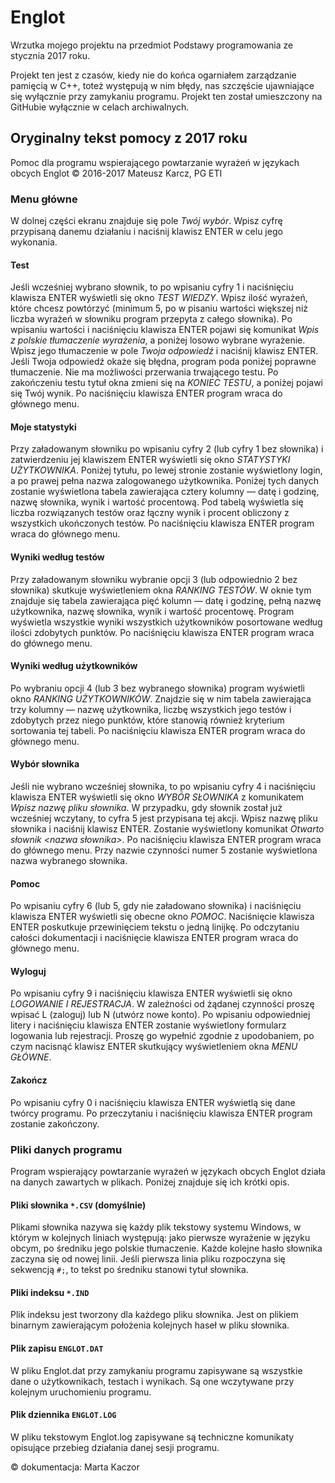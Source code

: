 Englot
======

Wrzutka mojego projektu na przedmiot Podstawy programowania ze stycznia 2017 roku.

Projekt ten jest z czasów, kiedy nie do końca ogarniałem zarządzanie pamięcią w C++, toteż występują w nim błędy, nas szczęście ujawniające się wyłącznie przy zamykaniu programu. Projekt ten został umieszczony na GitHubie wyłącznie w celach archiwalnych.

Oryginalny tekst pomocy z 2017 roku
-----------------------------------

Pomoc dla programu wspierającego powtarzanie wyrażeń w językach obcych Englot
© 2016-2017 Mateusz Karcz, PG ETI

### Menu główne
W dolnej części ekranu znajduje się pole *Twój wybór*. Wpisz cyfrę przypisaną danemu działaniu i naciśnij klawisz ENTER w celu jego wykonania.

#### Test
Jeśli wcześniej wybrano słownik, to po wpisaniu cyfry 1 i naciśnięciu klawisza ENTER wyświetli się okno *TEST WIEDZY*. Wpisz ilość wyrażeń, które chcesz powtórzyć (minimum 5, po w pisaniu wartości większej niż liczba wyrażeń w słowniku program przepyta z całego słownika). Po wpisaniu wartości i naciśnięciu klawisza ENTER pojawi się komunikat *Wpis z polskie tłumaczenie wyrażenia*, a poniżej losowo wybrane wyrażenie. Wpisz jego tłumaczenie w pole *Twoja odpowiedź* i naciśnij klawisz ENTER. Jeśli Twoja odpowiedź okaże się błędna, program poda poniżej poprawne tłumaczenie. Nie ma możliwości przerwania trwającego testu.
Po zakończeniu testu tytuł okna zmieni się na *KONIEC TESTU*, a poniżej pojawi się Twój wynik. Po naciśnięciu klawisza ENTER program wraca do głównego menu.

#### Moje statystyki
Przy załadowanym słowniku po wpisaniu cyfry 2 (lub cyfry 1 bez słownika) i zatwierdzeniu jej klawiszem ENTER wyświetli się okno *STATYSTYKI UŻYTKOWNIKA*. Poniżej tytułu, po lewej stronie zostanie wyświetlony login, a po prawej pełna nazwa zalogowanego użytkownika.
Poniżej tych danych zostanie wyświetlona tabela zawierająca cztery kolumny — datę i godzinę, nazwę słownika, wynik i wartość procentową.
Pod tabelą wyświetla się liczba rozwiązanych testów oraz łączny wynik i procent obliczony z wszystkich ukończonych testów. Po naciśnięciu klawisza ENTER program wraca do głównego menu.

#### Wyniki według testów
Przy załadowanym słowniku wybranie opcji 3 (lub odpowiednio 2 bez słownika) skutkuje wyświetleniem okna *RANKING TESTÓW*.
W oknie tym znajduje się tabela zawierająca pięć kolumn — datę i godzinę, pełną nazwę użytkownika, nazwę słownika, wynik i wartość procentowę. Program wyświetla wszystkie wyniki wszystkich użytkowników posortowane według ilości zdobytych punktów. Po naciśnięciu klawisza ENTER program wraca do głównego menu.

#### Wyniki według użytkowników
Po wybraniu opcji 4 (lub 3 bez wybranego słownika) program wyświetli okno *RANKING UŻYTKOWNIKÓW*. Znajdzie się w nim tabela zawierająca trzy kolumny — nazwę użytkownika, liczbę wszystkich jego testów i zdobytych przez niego punktów, które stanowią również kryterium sortowania tej tabeli.
Po naciśnięciu klawisza ENTER program wraca do głównego menu.

#### Wybór słownika
Jeśli nie wybrano wcześniej słownika, to po wpisaniu cyfry 4 i naciśnięciu klawisza ENTER wyświetli się okno *WYBÓR SŁOWNIKA* z komunikatem *Wpisz nazwę pliku słownika*. W przypadku, gdy słownik został już wcześniej wczytany, to cyfra 5 jest przypisana tej akcji.
Wpisz nazwę pliku słownika i naciśnij klawisz ENTER. Zostanie wyświetlony komunikat *Otwarto słownik <nazwa słownika>*. Po naciśnięciu klawisza ENTER program wraca do głównego menu. Przy nazwie czynności numer 5 zostanie wyświetlona nazwa wybranego słownika.

#### Pomoc
Po wpisaniu cyfry 6 (lub 5, gdy nie załadowano słownika) i naciśnięciu klawisza ENTER wyświetli się obecne okno *POMOC*. Naciśnięcie klawisza ENTER poskutkuje przewinięciem tekstu o jedną linijkę. Po odczytaniu całości dokumentacji i naciśnięcie klawisza ENTER program wraca do głównego menu.

#### Wyloguj
Po wpisaniu cyfry 9 i naciśnięciu klawisza ENTER wyświetli się okno *LOGOWANIE I REJESTRACJA*. W zależności od żądanej czynności proszę wpisać L (zaloguj) lub N (utwórz nowe konto). Po wpisaniu odpowiedniej litery i naciśnięciu klawisza ENTER zostanie wyświetlony formularz logowania lub rejestracji. Proszę go wypełnić zgodnie z upodobaniem, po czym nacisnąć klawisz ENTER skutkujący wyświetleniem okna *MENU GŁÓWNE*.

#### Zakończ
Po wpisaniu cyfry 0 i naciśnięciu klawisza ENTER wyświetlą się dane twórcy programu. Po przeczytaniu i naciśnięciu klawisza ENTER program zostanie zakończony.


### Pliki danych programu
Program wspierający powtarzanie wyrażeń w językach obcych Englot działa na danych zawartych w plikach. Poniżej znajduje się ich krótki opis.

#### Pliki słownika `*.CSV` (domyślnie)
Plikami słownika nazywa się każdy plik tekstowy systemu Windows, w którym w kolejnych liniach występują: jako pierwsze wyrażenie w języku obcym, po średniku jego polskie tłumaczenie. Każde kolejne hasło słownika zaczyna się od nowej linii.
Jeśli pierwsza linia pliku rozpoczyna się sekwencją `#;`, to tekst po średniku stanowi tytuł słownika.

#### Pliki indeksu `*.IND`
Plik indeksu jest tworzony dla każdego pliku słownika. Jest on plikiem binarnym zawierającym położenia kolejnych haseł w pliku słownika.

#### Plik zapisu `ENGLOT.DAT`
W pliku Englot.dat przy zamykaniu programu zapisywane są wszystkie dane o użytkownikach, testach i wynikach. Są one wczytywane przy kolejnym uruchomieniu programu.

#### Plik dziennika `ENGLOT.LOG`
W pliku tekstowym Englot.log zapisywane są techniczne komunikaty opisujące przebieg działania danej sesji programu.

© dokumentacja: Marta Kaczor